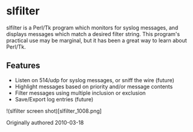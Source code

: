 # slfilter

slfilter is a Perl/Tk program which monitors for syslog messages, and displays messages which match a desired filter string. This program's practical use may be marginal, but it has been a great way to learn about Perl/Tk.

## Features

* Listen on 514/udp for syslog messages, or sniff the wire (future)
* Highlight messages based on priority and/or message contents
* Filter messages using multiple inclusion or exclusion
* Save/Export log entries (future) 

!(slfilter screen shot)[slfilter_1008.png]


Originally authored 2010-03-18
